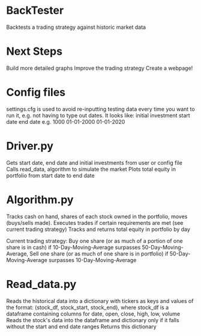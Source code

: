 # BackTester

Backtests a trading strategy against historic market data

# Next Steps
Build more detailed graphs
Improve the trading strategy
Create a webpage!

# Config files
settings.cfg is used to avoid re-inputting testing data every time you want to run it, e.g. not
having to type out dates. It looks like:
initial investment
start date
end date
e.g.
1000
01-01-2000
01-01-2020

# Driver.py
Gets start date, end date and initial investments from user or config file
Calls read_data, algorithm to simulate the market
Plots total equity in portfolio from start date to end date

# Algorithm.py
Tracks cash on hand, shares of each stock owned in the portfolio, moves (buys/sells made).
Executes trades if certain requirements are met (see current trading strategy)
Tracks and returns total equity in portfolio by day

Current trading strategy: Buy one share (or as much of a portion of one share is in cash) if 10-Day-Moving-Average surpasses 50-Day-Moving-Average, Sell one share (or as much of one share is in portfolio) if 50-Day-Moving-Average surpasses 10-Day-Moving-Average

# Read_data.py
Reads the historical data into a dictionary with tickers as keys and values of the format: (stock_df, stock_start, stock_end), where stock_df is a dataframe containing columns for date, open, close, high, low, volume
Reads the stock's data into the dataframe and dictionary only if it falls without the start and end date ranges
Returns this dictionary
